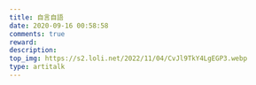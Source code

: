 ```yaml
---
title: 自言自語
date: 2020-09-16 00:58:58
comments: true
reward:
description:
top_img: https://s2.loli.net/2022/11/04/CvJl9TkY4LgEGP3.webp
type: artitalk
---
```

